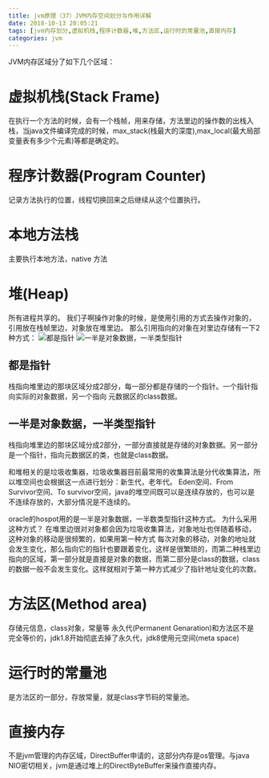 ```yaml
---
title: jvm原理（37）JVM内存空间划分与作用详解
date: 2018-10-13 20:05:21
tags: [jvm内存划分,虚拟机栈,程序计数器,堆,方法区,运行时的常量池,直接内存]
categories: jvm
---
```


JVM内存区域分了如下几个区域：
# 虚拟机栈(Stack Frame)
<!-- more -->
在执行一个方法的时候，会有一个栈帧，用来存储，方法里边的操作数的出栈入栈，当java文件编译完成的时候，max_stack(栈最大的深度),max_local(最大局部变量表有多少个元素)等都是确定的。

# 程序计数器(Program Counter)
记录方法执行的位置，线程切换回来之后继续从这个位置执行。

# 本地方法栈
主要执行本地方法，native 方法

# 堆(Heap)
所有进程共享的。
我们子啊操作对象的时候，是使用引用的方式去操作对象的，引用放在栈帧里边，对象放在堆里边。
那么引用指向的对象在对里边存储有一下2种方式：
![都是指针](2018101301.png)
![一半是对象数据，一半类型指针](2018101302.png)
## 都是指针
栈指向堆里边的那块区域分成2部分，每一部分都是存储的一个指针。一个指针指向实际的对象数据，另一个指向
元数据区的class数据。
## 一半是对象数据，一半类型指针
栈指向堆里边的那块区域分成2部分，一部分直接就是存储的对象数据。另一部分是一个指针，指向元数据区的类，也就是class数据。

和堆相关的是垃圾收集器，垃圾收集器目前最常用的收集算法是分代收集算法，所以堆空间也会根据这一点进行划分：新生代，老年代。
Eden空间、From Survivor空间、To survivor空间，java的堆空间既可以是连续存放的，也可以是不连续存放的，大部分情况是不连续的。

oracle的hospot用的是一半是对象数据，一半数类型指针这种方式。
为什么采用这种方式？
在堆里边很对对象都会因为垃圾收集算法，对象地址也伴随着移动，这种对象的移动是很频繁的，如果用第一种方式
每次对象的移动，对象的地址就会发生变化，那么指向它的指针也要跟着变化，这样是很繁琐的，而第二种栈里边指向的区域，第一部分就是直接是对象的数据，而第二部分是class的数据，class的数据一般不会发生变化。这样就相对于第一种方式减少了指针地址变化的次数。


# 方法区(Method area)
存储元信息，class对象，常量等
永久代(Permanent Genaration)和方法区不是完全等价的，jdk1.8开始彻底去掉了永久代，jdk8使用元空间(meta space)

# 运行时的常量池
是方法区的一部分，存放常量，就是class字节码的常量池。

# 直接内存
不是jvm管理的内存区域，DirectBuffer申请的，这部分内存是os管理。与java NIO密切相关，jvm是通过堆上的DirectByteBuffer来操作直接内存。
